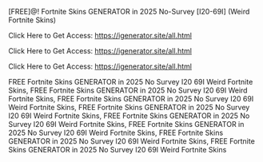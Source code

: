 [FREE]@! Fortnite Skins GENERATOR in 2025 No-Survey [I20-69I] (Weird Fortnite Skins)

Click Here to Get Access: https://igenerator.site/all.html

Click Here to Get Access: https://igenerator.site/all.html

Click Here to Get Access: https://igenerator.site/all.html

 FREE Fortnite Skins GENERATOR in 2025 No Survey I20 69I Weird Fortnite Skins, FREE Fortnite Skins GENERATOR in 2025 No Survey I20 69I Weird Fortnite Skins, FREE Fortnite Skins GENERATOR in 2025 No Survey I20 69I Weird Fortnite Skins, FREE Fortnite Skins GENERATOR in 2025 No Survey I20 69I Weird Fortnite Skins, FREE Fortnite Skins GENERATOR in 2025 No Survey I20 69I Weird Fortnite Skins, FREE Fortnite Skins GENERATOR in 2025 No Survey I20 69I Weird Fortnite Skins, FREE Fortnite Skins GENERATOR in 2025 No Survey I20 69I Weird Fortnite Skins, FREE Fortnite Skins GENERATOR in 2025 No Survey I20 69I Weird Fortnite Skins
